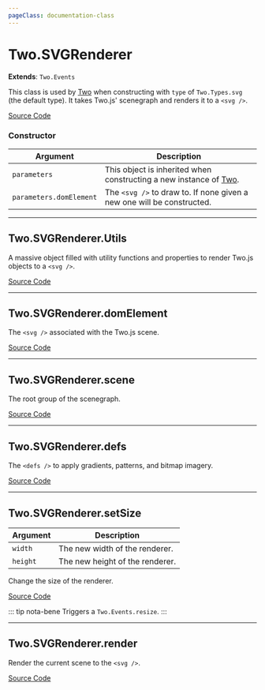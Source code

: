 ```yaml
---
pageClass: documentation-class
---
```


# Two.SVGRenderer


<div class="extends">

__Extends__: `Two.Events`

</div>


This class is used by [Two](/documentation/) when constructing with `type` of `Two.Types.svg` (the default type). It takes Two.js' scenegraph and renders it to a `<svg />`.


<div class="meta">

  [Source Code](https://github.com/jonobr1/two.js/blob/dev/src/renderers/svg.js#L886)

</div>



### Constructor


| Argument | Description |
| ---- | ----------- |
|  `parameters`  | This object is inherited when constructing a new instance of [Two](/documentation/). |
|  `parameters.domElement`  | The `<svg />` to draw to. If none given a new one will be constructed. |



---

<div class="static member ">

## Two.SVGRenderer.Utils








<div class="properties">

A massive object filled with utility functions and properties to render Two.js objects to a `<svg />`.

</div>








<div class="meta">

  [Source Code](https://github.com/jonobr1/two.js/blob/dev/src/renderers/svg.js#L922)

</div>






</div>



---

<div class="instance member ">

## Two.SVGRenderer.domElement








<div class="properties">

The `<svg />` associated with the Two.js scene.

</div>








<div class="meta">

  [Source Code](https://github.com/jonobr1/two.js/blob/dev/src/renderers/svg.js#L896)

</div>






</div>



---

<div class="instance member ">

## Two.SVGRenderer.scene








<div class="properties">

The root group of the scenegraph.

</div>








<div class="meta">

  [Source Code](https://github.com/jonobr1/two.js/blob/dev/src/renderers/svg.js#L902)

</div>






</div>



---

<div class="instance member ">

## Two.SVGRenderer.defs








<div class="properties">

The `<defs />` to apply gradients, patterns, and bitmap imagery.

</div>








<div class="meta">

  [Source Code](https://github.com/jonobr1/two.js/blob/dev/src/renderers/svg.js#L909)

</div>






</div>



---

<div class="instance function ">

## Two.SVGRenderer.setSize










<div class="params">

| Argument | Description |
| ---- | ----------- |
|  `width`  | The new width of the renderer. |
|  `height`  | The new height of the renderer. |
</div>




<div class="description">

Change the size of the renderer.

</div>



<div class="meta">

  [Source Code](https://github.com/jonobr1/two.js/blob/dev/src/renderers/svg.js#L934)

</div>



<div class="tags">


::: tip nota-bene
Triggers a `Two.Events.resize`.
:::


</div>




</div>



---

<div class="instance function ">

## Two.SVGRenderer.render













<div class="description">

Render the current scene to the `<svg />`.

</div>



<div class="meta">

  [Source Code](https://github.com/jonobr1/two.js/blob/dev/src/renderers/svg.js#L956)

</div>






</div>


